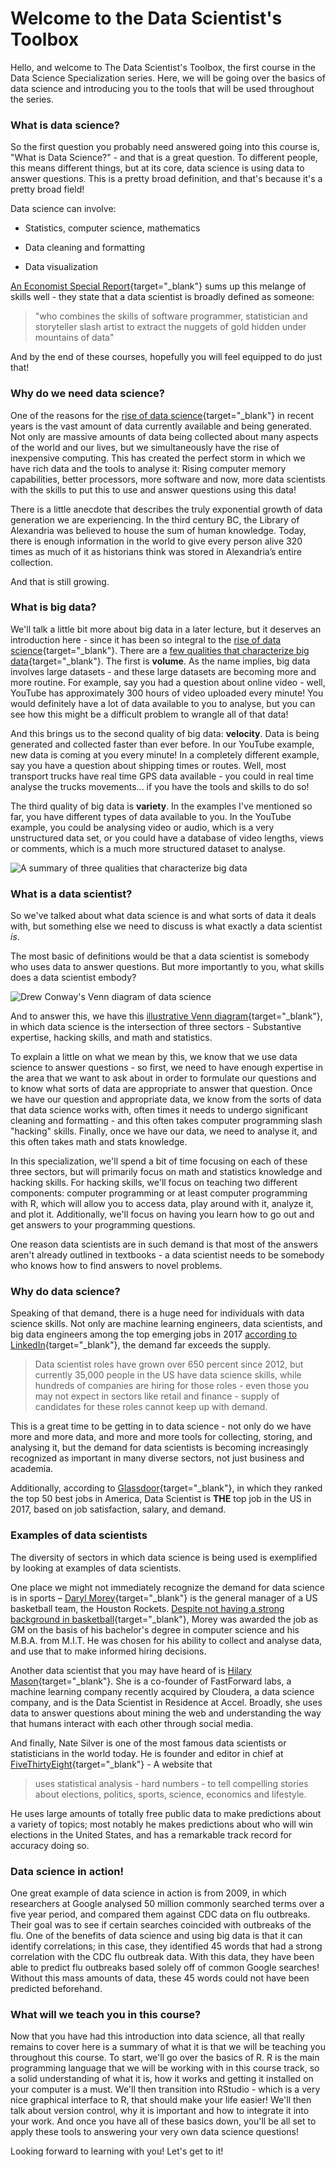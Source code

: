 # Welcome to the Data Scientist's Toolbox

Hello, and welcome to The Data Scientist's Toolbox, the first course in the Data Science Specialization series. Here, we will be going over the basics of data science and introducing you to the tools that will be used throughout the series.

### What is data science? 

So the first question you probably need answered going into this course is, "What is Data Science?" - and that is a great question. To different people, this means different things, but at its core, data science is using data to answer questions. This is a pretty broad definition, and that's because it's a pretty broad field!

Data science can involve: 

- Statistics, computer science, mathematics  

- Data cleaning and formatting  

- Data visualization  

[An Economist Special Report](http://www.economist.com/node/15557443){target="_blank"} sums up this melange of skills well - they state that a data scientist is broadly defined as someone:  

> "who combines the skills of software programmer, statistician and storyteller slash artist to extract the nuggets of gold hidden under mountains of data"

And by the end of these courses, hopefully you will feel equipped to do just that!

### Why do we need data science? 

One of the reasons for the [rise of data science](https://www.forbes.com/sites/gilpress/2013/05/28/a-very-short-history-of-data-science/#2caa3a5055cf){target="_blank"} in recent years is the vast amount of data currently available and being generated. Not only are massive amounts of data being collected about many aspects of the world and our lives, but we simultaneously have the rise of inexpensive computing. This has created the perfect storm in which we have rich data and the tools to analyse it: Rising computer memory capabilities, better processors, more software and now, more data scientists with the skills to put this to use and answer questions using this data!

There is a little anecdote that describes the truly exponential growth of data generation we are experiencing. In the third century BC, the Library of Alexandria was believed to house the sum of human knowledge. Today, there is enough information in the world to give every person alive 320 times as much of it as historians think was stored in Alexandria’s entire collection.

And that is still growing.
   
### What is big data? 

We'll talk a little bit more about big data in a later lecture, but it deserves an introduction here - since it has been so integral to the [rise of data science](https://www.foreignaffairs.com/articles/2013-04-03/rise-big-data){target="_blank"}. 
There are a [few qualities that characterize big data](https://www.forbes.com/sites/oreillymedia/2012/01/19/volume-velocity-variety-what-you-need-to-know-about-big-data/#6749ab021b6d){target="_blank"}. The first is **volume**. As the name implies, big data involves large datasets - and these large datasets are becoming more and more routine. For example, say you had a question about online video - well, YouTube has approximately 300 hours of video uploaded every minute! You would definitely have a lot of data available to you to analyse, but you can see how this might be a difficult problem to wrangle all of that data! 

And this brings us to the second quality of big data: **velocity**. Data is being generated and collected faster than ever before. In our YouTube example, new data is coming at you every minute! In a completely different example, say you have a question about shipping times or routes. Well, most transport trucks have real time GPS data available - you could in real time analyse the trucks movements... if you have the tools and skills to do so! 

The third quality of big data is **variety**. In the examples I've mentioned so far, you have different types of data available to you. In the YouTube example, you could be analysing video or audio, which is a very unstructured data set, or you could have a database of video lengths, views or comments, which is a much more structured dataset to analyse. 

![**A summary of three qualities that characterize big data**](resources/images/01_DST_What_is_data_science/01_DST_What_is_data_science-04.png)

### What is a data scientist? 

So we've talked about what data science is and what sorts of data it deals with, but something else we need to discuss is what exactly a data scientist *is*. 

The most basic of definitions would be that a data scientist is somebody who uses data to answer questions. But more importantly to you, what skills does a data scientist embody? 

![**Drew Conway's Venn diagram of data science**](resources/images/01_DST_What_is_data_science/01_DST_What_is_data_science-05.png)

And to answer this, we have this [illustrative Venn diagram](http://drewconway.com/zia/2013/3/26/the-data-science-venn-diagram){target="_blank"}, in which data science is the intersection of three sectors - Substantive expertise, hacking skills, and math and statistics. 

To explain a little on what we mean by this, we know that we use data science to answer questions - so first, we need to have enough expertise in the area that we want to ask about in order to formulate our questions and to know what sorts of data are appropriate to answer that question. Once we have our question and appropriate data, we know from the sorts of data that data science works with, often times it needs to undergo significant cleaning and formatting - and this often takes computer programming slash "hacking" skills. Finally, once we have our data, we need to analyse it, and this often takes math and stats knowledge. 

In this specialization, we'll spend a bit of time focusing on each of these three sectors, but will primarily focus on math and statistics knowledge and hacking skills. For hacking skills, we'll focus on teaching two different components: computer programming or at least computer programming with R, which will allow you to access data, play around with it, analyze it, and plot it. Additionally, we'll focus on having you learn how to go out and get answers to your programming questions. 

One reason data scientists are in such demand is that most of the answers aren't already outlined in textbooks - a data scientist needs to be somebody who knows how to find answers to novel problems.

### Why do data science?  

Speaking of that demand, there is a huge need for individuals with data science skills. Not only are machine learning engineers, data scientists, and big data engineers among the top emerging jobs in 2017 [according to LinkedIn](https://economicgraph.linkedin.com/research/LinkedIns-2017-US-Emerging-Jobs-Report){target="_blank"}, the demand far exceeds the supply.

> Data scientist roles have grown over 650 percent since 2012, but currently 35,000 people in the US have data science skills, while hundreds of companies are hiring for those roles - even those you may not expect in sectors like retail and finance - supply of candidates for these roles cannot keep up with demand.

This is a great time to be getting in to data science - not only do we have more and more data, and more and more tools for collecting, storing, and analysing it, but the demand for data scientists is becoming increasingly recognized as important in many diverse sectors, not just business and academia. 

Additionally, according to [Glassdoor]( https://www.glassdoor.com/List/Best-Jobs-in-America-LST_KQ0,20.htm){target="_blank"}, in which they ranked the top 50 best jobs in America, Data Scientist is **THE** top job in the US in 2017, based on job satisfaction, salary, and demand. 

### Examples of data scientists

The diversity of sectors in which data science is being used is exemplified by looking at examples of data scientists. 

One place we might not immediately recognize the demand for data science is in sports – [Daryl Morey]( https://twitter.com/dmorey){target="_blank"} is the general manager of a US basketball team, the Houston Rockets. [Despite not having a strong background in basketball](http://www.nytimes.com/2008/01/28/sports/basketball/28morey.html){target="_blank"}, Morey was awarded the job as GM on the basis of his bachelor's degree in computer science and his M.B.A. from M.I.T. He was chosen for his ability to collect and analyse data, and use that to make informed hiring decisions. 

Another data scientist that you may have heard of is [Hilary Mason](https://hilarymason.com){target="_blank"}. She is a co-founder of FastForward labs, a machine learning company recently acquired by Cloudera, a data science company, and is the Data Scientist in Residence at Accel. Broadly, she uses data to answer questions about mining the web and understanding the way that humans interact with each other through social media. 

And finally, Nate Silver is one of the most famous data scientists or statisticians in the world today. He is founder and editor in chief at [FiveThirtyEight](http://fivethirtyeight.com/){target="_blank"} - A website that  

> uses statistical analysis - hard numbers - to tell compelling stories about elections, politics, sports, science, economics and lifestyle.

He uses large amounts of totally free public data to make predictions about a variety of topics; most notably he makes predictions about who will win elections in the United States, and has a remarkable track record for accuracy doing so. 

### Data science in action! 

One great example of data science in action is from 2009, in which researchers at Google analysed 50 million commonly searched terms over a five year period, and compared them against CDC data on flu outbreaks. Their goal was to see if certain searches coincided with outbreaks of the flu. One of the benefits of data science and using big data is that it can identify correlations; in this case, they identified 45 words that had a strong correlation with the CDC flu outbreak data. With this data, they have been able to predict flu outbreaks based solely off of common Google searches! Without this mass amounts of data, these 45 words could not have been predicted beforehand. 

### What will we teach you in this course? 

Now that you have had this introduction into data science, all that really remains to cover here is a summary of what it is that we will be teaching you throughout this course. To start, we'll go over the basics of R. R is the main programming language that we will be working with in this course track, so a solid understanding of what it is, how it works and getting it installed on your computer is a must. We'll then transition into RStudio - which is a very nice graphical interface to R, that should make your life easier! We'll then talk about version control, why it is important and how to integrate it into your work. And once you have all of these basics down, you'll be all set to apply these tools to answering your very own data science questions! 

Looking forward to learning with you! Let's get to it! 